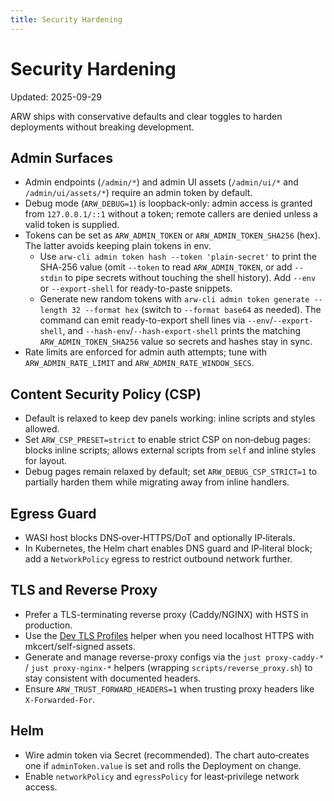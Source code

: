 ```yaml
---
title: Security Hardening
---
```


# Security Hardening
Updated: 2025-09-29

ARW ships with conservative defaults and clear toggles to harden deployments without breaking development.

## Admin Surfaces

- Admin endpoints (`/admin/*`) and admin UI assets (`/admin/ui/*` and `/admin/ui/assets/*`) require an admin token by default.
- Debug mode (`ARW_DEBUG=1`) is loopback‑only: admin access is granted from `127.0.0.1/::1` without a token; remote callers are denied unless a valid token is supplied.
- Tokens can be set as `ARW_ADMIN_TOKEN` or `ARW_ADMIN_TOKEN_SHA256` (hex). The latter avoids keeping plain tokens in env.
  - Use `arw-cli admin token hash --token 'plain-secret'` to print the SHA‑256 value (omit `--token` to read `ARW_ADMIN_TOKEN`, or add `--stdin` to pipe secrets without touching the shell history). Add `--env` or `--export-shell` for ready-to-paste snippets.
  - Generate new random tokens with `arw-cli admin token generate --length 32 --format hex` (switch to `--format base64` as needed). The command can emit ready-to-export shell lines via `--env`/`--export-shell`, and `--hash-env`/`--hash-export-shell` prints the matching `ARW_ADMIN_TOKEN_SHA256` value so secrets and hashes stay in sync.
- Rate limits are enforced for admin auth attempts; tune with `ARW_ADMIN_RATE_LIMIT` and `ARW_ADMIN_RATE_WINDOW_SECS`.

## Content Security Policy (CSP)

- Default is relaxed to keep dev panels working: inline scripts and styles allowed.
- Set `ARW_CSP_PRESET=strict` to enable strict CSP on non‑debug pages: blocks inline scripts; allows external scripts from `self` and inline styles for layout.
- Debug pages remain relaxed by default; set `ARW_DEBUG_CSP_STRICT=1` to partially harden them while migrating away from inline handlers.

## Egress Guard

- WASI host blocks DNS‑over‑HTTPS/DoT and optionally IP‑literals.
- In Kubernetes, the Helm chart enables DNS guard and IP‑literal block; add a `NetworkPolicy` egress to restrict outbound network further.

## TLS and Reverse Proxy

- Prefer a TLS-terminating reverse proxy (Caddy/NGINX) with HSTS in production.
- Use the [Dev TLS Profiles](dev_tls.md) helper when you need localhost HTTPS with mkcert/self-signed assets.
- Generate and manage reverse-proxy configs via the `just proxy-caddy-*` / `just proxy-nginx-*` helpers (wrapping `scripts/reverse_proxy.sh`) to stay consistent with documented headers.
- Ensure `ARW_TRUST_FORWARD_HEADERS=1` when trusting proxy headers like `X-Forwarded-For`.

## Helm

- Wire admin token via Secret (recommended). The chart auto‑creates one if `adminToken.value` is set and rolls the Deployment on change.
- Enable `networkPolicy` and `egressPolicy` for least‑privilege network access.
